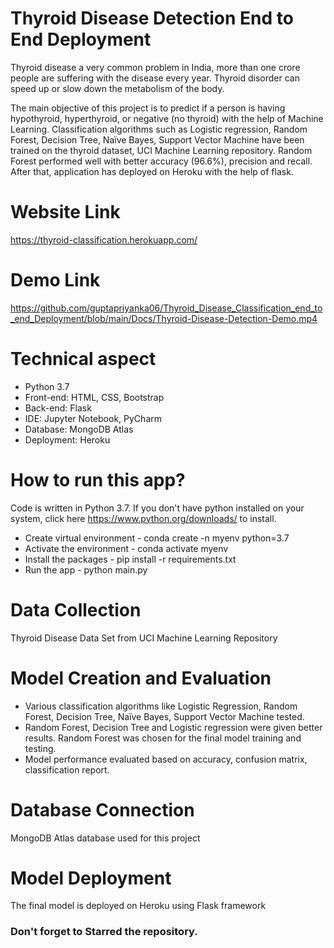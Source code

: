 
# Thyroid Disease Detection End to End Deployment

Thyroid disease a very common problem in India, more than one crore people are suffering with the disease every year. Thyroid disorder can speed up or slow down the metabolism of the body.

The main objective of this project is to predict if a person is having hypothyroid, hyperthyroid, or negative (no thyroid) with the help of Machine Learning. Classification algorithms such as Logistic regression, Random Forest, Decision Tree, Naïve Bayes, Support Vector Machine have been trained on the thyroid dataset, UCI Machine Learning repository. Random Forest performed well with better accuracy (96.6%), precision and recall. After that, application has deployed on Heroku with the help of flask.

# Website Link

https://thyroid-classification.herokuapp.com/

# Demo Link

https://github.com/guptapriyanka06/Thyroid_Disease_Classification_end_to_end_Deployment/blob/main/Docs/Thyroid-Disease-Detection-Demo.mp4

# Technical aspect

- Python 3.7
- Front-end: HTML, CSS, Bootstrap
- Back-end: Flask
- IDE: Jupyter Notebook, PyCharm
- Database: MongoDB Atlas
- Deployment: Heroku

# How to run this app?

Code is written in Python 3.7. If you don't have python installed on your system, click here https://www.python.org/downloads/ to install.

- Create virtual environment - conda create -n myenv python=3.7
- Activate the environment - conda activate myenv
- Install the packages - pip install -r requirements.txt
- Run the app - python main.py

# Data Collection

Thyroid Disease Data Set from UCI Machine Learning Repository

# Model Creation and Evaluation

- Various classification algorithms like Logistic Regression, Random Forest, Decision Tree, Naïve Bayes, Support Vector Machine tested.
- Random Forest, Decision Tree and Logistic regression were given better results. Random Forest was chosen for the final model training and testing.
- Model performance evaluated based on accuracy, confusion matrix, classification report.

# Database Connection

MongoDB Atlas database used for this project

# Model Deployment

The final model is deployed on Heroku using Flask framework


### Don't forget to Starred the repository.
